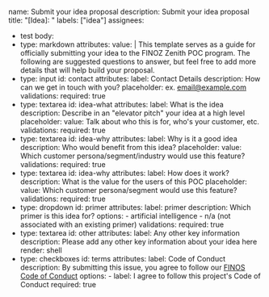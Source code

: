 name: Submit your idea proposal
description: Submit your idea proposal
title: "[Idea]: "
labels: ["idea"]
assignees:
  - test
body:
  - type: markdown
    attributes:
      value: |
        This template serves as a guide for officially submitting your idea to the FINOZ Zenith POC program. The following are suggested questions to answer, but feel free to add more details that will help build your proposal.
  - type: input
    id: contact
    attributes:
      label: Contact Details
      description: How can we get in touch with you?
      placeholder: ex. email@example.com
    validations:
      required: true
  - type: textarea
    id: idea-what
    attributes:
      label: What is the idea
      description: Describe in an "elevator pitch" your idea at a high level
      placeholder: 
      value: Talk about who this is for, who's your customer, etc.
    validations:
      required: true
  - type: textarea
    id: idea-why
    attributes:
      label: Why is it a good idea
      description: Who would benefit from this idea?
      placeholder: 
      value: Which customer persona/segment/industry would use this feature?
    validations:
      required: true
  - type: textarea
    id: idea-why
    attributes:
      label: How does it work?
      description: What is the value for the users of this POC
      placeholder: 
      value: Which customer persona/segment would use this feature?
    validations:
      required: true
  - type: dropdown
    id: primer
    attributes:
      label: primer
      description: Which primer is this idea for?
      options:
        - artificial intelligence
        - n/a (not associated with an existing primer)
    validations:
      required: true
  - type: textarea
    id: other
    attributes:
      label: Any other key information
      description: Please add any other key information about your idea here
      render: shell
  - type: checkboxes
    id: terms
    attributes:
      label: Code of Conduct
      description: By submitting this issue, you agree to follow our [FINOS Code of Conduct](https://example.com)
      options:
        - label: I agree to follow this project's Code of Conduct
          required: true